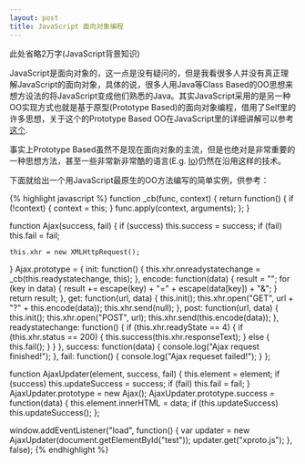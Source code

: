 ```yaml
---
layout: post
title: JavaScript 面向对象编程
---
```


此处省略2万字(JavaScript背景知识)

JavaScript是面向对象的，这一点是没有疑问的，但是我看很多人并没有真正理解JavaScript的面向对象，具体的说，很多人用Java等Class Based的OO思想来想方设法的将JavaScript变成他们熟悉的Java。其实JavaScript采用的是另一种OO实现方式也就是基于原型(Prototype Based)的面向对象编程，借用了Self里的许多思想，关于这个的Prototype Based OO在JavaScript里的详细讲解可以参考 [这个](http://helephant.com/2008/08/17/how-javascript-objects-work/).

事实上Prototype Based虽然不是现在面向对象的主流，但是也绝对是非常重要的一种思想方法，甚至一些非常新非常酷的语言(E.g. [Io](http://iolanguage.com))仍然在沿用这样的技术。

下面就给出一个用JavaScript最原生的OO方法编写的简单实例，供参考：

{% highlight javascript %}
function _cb(func, context) {
    return function() {
        if (!context) {
           context = this;
        }
        func.apply(context, arguments);
    };
}


function Ajax(success, fail) {
    if (success) this.success = success;
    if (fail) this.fail = fail;
    
    this.xhr = new XMLHttpRequest();
}
Ajax.prototype = {
    init: function() {
        this.xhr.onreadystatechange = _cb(this.readystatechange, this);
    },
    encode: function(data) {
        result = "";
        for (key in data) {
            result += escape(key) + "=" + escape(data[key]) + "&";
        }
        return result;
    },
    get: function(url, data) {
        this.init();
        this.xhr.open("GET", url + "?" + this.encode(data));
        this.xhr.send(null);
    },
    post: function(url, data) {
        this.init();
        this.xhr.open("POST", url);
        this.xhr.send(this.encode(data));
    },
    readystatechange: function() {
        if (this.xhr.readyState == 4) {
            if (this.xhr.status == 200) {
                this.success(this.xhr.responseText);
            } else {
                this.fail();
            }
        }
    },
    success: function(data) {
        console.log("Ajax request finished!");
    },
    fail: function() {
        console.log("Ajax requeset failed!");
    }
};


function AjaxUpdater(element, success, fail) {
    this.element = element;
    if (success) this.updateSuccess = success;
    if (fail) this.fail = fail;
}
AjaxUpdater.prototype = new Ajax();
AjaxUpdater.prototype.success = function(data) {
    this.element.innerHTML = data;
    if (this.updateSuccess) this.updateSuccess();
};


window.addEventListener("load", function() {
    var updater = new AjaxUpdater(document.getElementById("test"));
    updater.get("xproto.js");
}, false);
{% endhighlight %}